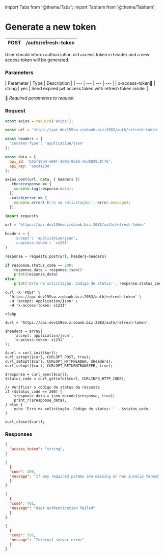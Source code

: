 import Tabs from '@theme/Tabs';
import TabItem from '@theme/TabItem';

# Generate a new token

| POST      | /auth/refresh-token|
| --------- | ----------- |

User should inform authorization old access token in header and a new access token will be generated.

### Parameters

| Parameter | Type | Description |
| --- | --- | --- | --- |
| x-access-token:small_orange_diamond:  | string | yes | Send expired jwt access token with refresh token inside. |

:small_orange_diamond: *Required parameters to request*

### Request

<Tabs>
<TabItem value="js" label="NodeJS">

```js title=Axios
const axios = require('axios');

const url = 'https://api-dev159sw.zrobank.biz:2083/auth/refresh-token';

const headers = {
  'Content-Type': 'application/json'
};

const data = {
  api_id: 'b6bf15b4-e00f-4d03-8e2b-7ed8829c8ff6',
  api_key: 'abcd1234'
};

axios.post(url, data, { headers })
  .then(response => {
    console.log(response.data);
  })
  .catch(error => {
    console.error('Erro na solicitação:', error.message);
  });
```
</TabItem>
<TabItem value="py" label="Python">

```python title=Requests
import requests

url = 'https://api-dev159sw.zrobank.biz:2083/auth/refresh-token'

headers = {
    'accept': 'application/json',
    'x-access-token': 'x1231'
}

response = requests.post(url, headers=headers)

if response.status_code == 200:
    response_data = response.json()
    print(response_data)
else:
    print('Erro na solicitação. Código de status:', response.status_code)

```
</TabItem>
<TabItem value="shell" label="Shell">

```shell title=CURL
curl -X 'POST' \
  'https://api-dev159sw.zrobank.biz:2083/auth/refresh-token' \
  -H 'accept: application/json' \
  -H 'x-access-token: x1231'
```
</TabItem>
<TabItem value="php" label="PHP">

```shell title=CURL
<?php

$url = 'https://api-dev159sw.zrobank.biz:2083/auth/refresh-token';

$headers = array(
    'accept: application/json',
    'x-access-token: x1231'
);

$curl = curl_init($url);
curl_setopt($curl, CURLOPT_POST, true);
curl_setopt($curl, CURLOPT_HTTPHEADER, $headers);
curl_setopt($curl, CURLOPT_RETURNTRANSFER, true);

$response = curl_exec($curl);
$status_code = curl_getinfo($curl, CURLINFO_HTTP_CODE);

// Verificar o código de status da resposta
if ($status_code == 200) {
    $response_data = json_decode($response, true);
    print_r($response_data);
} else {
    echo 'Erro na solicitação. Código de status: ' . $status_code;
}

curl_close($curl);
```
</TabItem>
</Tabs>

### Responses

<Tabs>
<TabItem value="200" label="200">

```json  title=/auth/refresh-token
{
  "access_token": "string",
}
```
</TabItem>
<TabItem value="400" label="400">

```json  title=/auth/refresh-token
{
  {
  "code": 400,
  "message": "If any required params are missing or has invalid format or type."
  }
}
```
</TabItem>
<TabItem value="401" label="401">

```json  title=/auth/refresh-token
{
  {
  "code": 401,
  "message": "User authentication failed"
  }
}
```
</TabItem>
<TabItem value="500" label="500">

```json  title=/auth/refresh-token
{
  {
  "code": 500,
  "message": "Internal server error"
  }
}
```
</TabItem>
</Tabs>